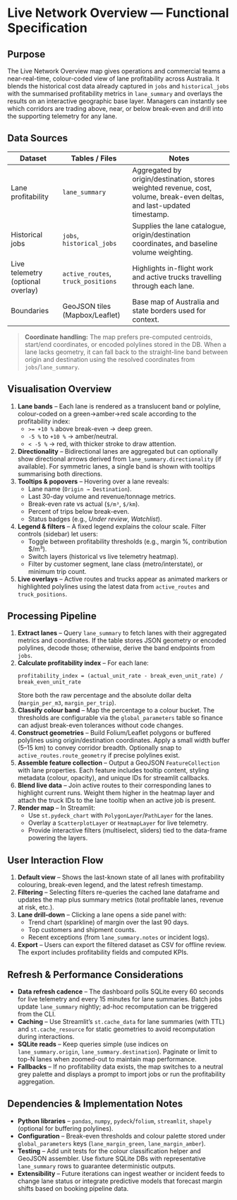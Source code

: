 # Live Network Overview — Functional Specification

## Purpose
The Live Network Overview map gives operations and commercial teams a near-real-time, colour-coded view of lane profitability across Australia. It blends the historical cost data already captured in `jobs` and `historical_jobs` with the summarised profitability metrics in `lane_summary` and overlays the results on an interactive geographic base layer. Managers can instantly see which corridors are trading above, near, or below break-even and drill into the supporting telemetry for any lane.

## Data Sources
| Dataset | Tables / Files | Notes |
| --- | --- | --- |
| Lane profitability | `lane_summary` | Aggregated by origin/destination, stores weighted revenue, cost, volume, break-even deltas, and last-updated timestamp. |
| Historical jobs | `jobs`, `historical_jobs` | Supplies the lane catalogue, origin/destination coordinates, and baseline volume weighting. |
| Live telemetry (optional overlay) | `active_routes`, `truck_positions` | Highlights in-flight work and active trucks travelling through each lane. |
| Boundaries | GeoJSON tiles (Mapbox/Leaflet) | Base map of Australia and state borders used for context. |

> **Coordinate handling:** The map prefers pre-computed centroids, start/end coordinates, or encoded polylines stored in the DB. When a lane lacks geometry, it can fall back to the straight-line band between origin and destination using the resolved coordinates from `jobs`/`lane_summary`.

## Visualisation Overview
1. **Lane bands** – Each lane is rendered as a translucent band or polyline, colour-coded on a green→amber→red scale according to the profitability index:
   - `>= +10 %` above break-even → deep green.
   - `-5 %` to `+10 %` → amber/neutral.
   - `< -5 %` → red, with thicker stroke to draw attention.
2. **Directionality** – Bidirectional lanes are aggregated but can optionally show directional arrows derived from `lane_summary.directionality` (if available). For symmetric lanes, a single band is shown with tooltips summarising both directions.
3. **Tooltips & popovers** – Hovering over a lane reveals:
   - Lane name (`Origin → Destination`).
   - Last 30-day volume and revenue/tonnage metrics.
   - Break-even rate vs actual (`$/m³`, `$/km`).
   - Percent of trips below break-even.
   - Status badges (e.g., *Under review*, *Watchlist*).
4. **Legend & filters** – A fixed legend explains the colour scale. Filter controls (sidebar) let users:
   - Toggle between profitability thresholds (e.g., margin %, contribution $/m³).
   - Switch layers (historical vs live telemetry heatmap).
   - Filter by customer segment, lane class (metro/interstate), or minimum trip count.
5. **Live overlays** – Active routes and trucks appear as animated markers or highlighted polylines using the latest data from `active_routes` and `truck_positions`.

## Processing Pipeline
1. **Extract lanes** – Query `lane_summary` to fetch lanes with their aggregated metrics and coordinates. If the table stores JSON geometry or encoded polylines, decode those; otherwise, derive the band endpoints from `jobs`.
2. **Calculate profitability index** – For each lane:
   ```text
   profitability_index = (actual_unit_rate - break_even_unit_rate) / break_even_unit_rate
   ```
   Store both the raw percentage and the absolute dollar delta (`margin_per_m3`, `margin_per_trip`).
3. **Classify colour band** – Map the percentage to a colour bucket. The thresholds are configurable via the `global_parameters` table so finance can adjust break-even tolerances without code changes.
4. **Construct geometries** – Build Folium/Leaflet polygons or buffered polylines using origin/destination coordinates. Apply a small width buffer (5–15 km) to convey corridor breadth. Optionally snap to `active_routes.route_geometry` if precise polylines exist.
5. **Assemble feature collection** – Output a GeoJSON `FeatureCollection` with lane properties. Each feature includes tooltip content, styling metadata (colour, opacity), and unique IDs for streamlit callbacks.
6. **Blend live data** – Join active routes to their corresponding lanes to highlight current runs. Weight them higher in the heatmap layer and attach the truck IDs to the lane tooltip when an active job is present.
7. **Render map** – In Streamlit:
   - Use `st.pydeck_chart` with `PolygonLayer`/`PathLayer` for the lanes.
   - Overlay a `ScatterplotLayer` or `HeatmapLayer` for live telemetry.
   - Provide interactive filters (multiselect, sliders) tied to the data-frame powering the layers.

## User Interaction Flow
1. **Default view** – Shows the last-known state of all lanes with profitability colouring, break-even legend, and the latest refresh timestamp.
2. **Filtering** – Selecting filters re-queries the cached lane dataframe and updates the map plus summary metrics (total profitable lanes, revenue at risk, etc.).
3. **Lane drill-down** – Clicking a lane opens a side panel with:
   - Trend chart (sparkline) of margin over the last 90 days.
   - Top customers and shipment counts.
   - Recent exceptions (from `lane_summary.notes` or incident logs).
4. **Export** – Users can export the filtered dataset as CSV for offline review. The export includes profitability fields and computed KPIs.

## Refresh & Performance Considerations
- **Data refresh cadence** – The dashboard polls SQLite every 60 seconds for live telemetry and every 15 minutes for lane summaries. Batch jobs update `lane_summary` nightly; ad-hoc recomputation can be triggered from the CLI.
- **Caching** – Use Streamlit’s `st.cache_data` for lane summaries (with TTL) and `st.cache_resource` for static geometries to avoid recomputation during interactions.
- **SQLite reads** – Keep queries simple (use indices on `lane_summary.origin`, `lane_summary.destination`). Paginate or limit to top-N lanes when zoomed-out to maintain map performance.
- **Fallbacks** – If no profitability data exists, the map switches to a neutral grey palette and displays a prompt to import jobs or run the profitability aggregation.

## Dependencies & Implementation Notes
- **Python libraries** – `pandas`, `numpy`, `pydeck`/`folium`, `streamlit`, `shapely` (optional for buffering polylines).
- **Configuration** – Break-even thresholds and colour palette stored under `global_parameters` keys (`lane_margin_green`, `lane_margin_amber`).
- **Testing** – Add unit tests for the colour classification helper and GeoJSON assembler. Use fixture SQLite DBs with representative `lane_summary` rows to guarantee deterministic outputs.
- **Extensibility** – Future iterations can ingest weather or incident feeds to change lane status or integrate predictive models that forecast margin shifts based on booking pipeline data.


